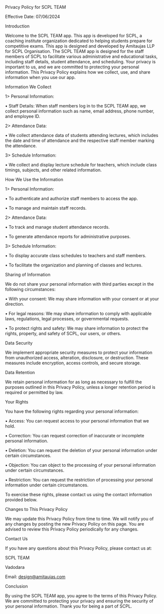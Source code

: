 Privacy Policy for SCPL TEAM

Effective Date: 07/06/2024


Introduction

Welcome to the SCPL TEAM app. This app is developed for SCPL, a coaching institute organization dedicated to helping students prepare for competitive exams. This app is designed and developed by Amitaujas LLP for SCPL Organisation. The SCPL TEAM app is designed for the staff members of SCPL to facilitate various administrative and educational tasks, including staff details, student attendance, and scheduling. Your privacy is important to us, and we are committed to protecting your personal information. This Privacy Policy explains how we collect, use, and share information when you use our app.


Information We Collect

1> Personal Information:

  • Staff Details: When staff members log in to the SCPL TEAM app, we collect personal information such as name, email address, phone number, and employee ID.
  
2> Attendance Data:

  • We collect attendance data of students attending lectures, which includes the date and time of attendance and the respective staff member marking the attendance.
  
3> Schedule Information:

  • We collect and display lecture schedule for teachers, which include class timings, subjects, and other related information.


How We Use the Information

1> Personal Information:

  • To authenticate and authorize staff members to access the app.
  
  • To manage and maintain staff records.
  
2> Attendance Data:

  • To track and manage student attendance records.
  
  • To generate attendance reports for administrative purposes.
  
3> Schedule Information:

  • To display accurate class schedules to teachers and staff members.
  
  • To facilitate the organization and planning of classes and lectures.


Sharing of Information

We do not share your personal information with third parties except in the following circumstances:

  • With your consent: We may share information with your consent or at your direction.
  
  • For legal reasons: We may share information to comply with applicable laws, regulations, legal processes, or governmental requests.
  
  • To protect rights and safety: We may share information to protect the rights, property, and safety of SCPL, our users, or others.


Data Security

We implement appropriate security measures to protect your information from unauthorized access, alteration, disclosure, or destruction. These measures include encryption, access controls, and secure storage.


Data Retention

We retain personal information for as long as necessary to fulfill the purposes outlined in this Privacy Policy, unless a longer retention period is required or permitted by law.


Your Rights

You have the following rights regarding your personal information:

  • Access: You can request access to your personal information that we hold.
  
  • Correction: You can request correction of inaccurate or incomplete personal information.
  
  • Deletion: You can request the deletion of your personal information under certain circumstances.
  
  • Objection: You can object to the processing of your personal information under certain circumstances.
  
  • Restriction: You can request the restriction of processing your personal information under certain circumstances.
  
To exercise these rights, please contact us using the contact information provided below.


Changes to This Privacy Policy

We may update this Privacy Policy from time to time. We will notify you of any changes by posting the new Privacy Policy on this page. You are advised to review this Privacy Policy periodically for any changes.


Contact Us

If you have any questions about this Privacy Policy, please contact us at:

SCPL TEAM

Vadodara

Email: design@amitaujas.com


Conclusion

By using the SCPL TEAM app, you agree to the terms of this Privacy Policy. We are committed to protecting your privacy and ensuring the security of your personal information. Thank you for being a part of SCPL.

